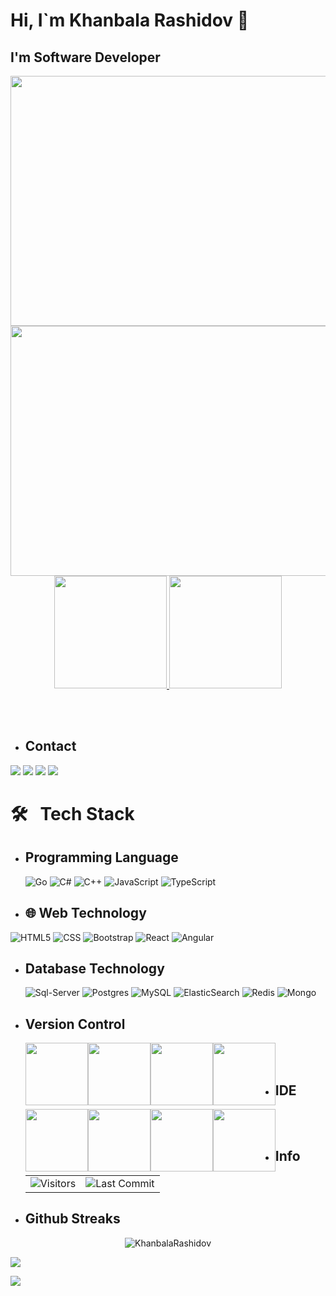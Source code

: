 # Hi, I`m Khanbala Rashidov 👋
## I'm Software Developer

<p align="center">
    <img style="float:left" src="https://gidigi.com/cdn/love.gif" width="640" height="400"/>
     <img style="float:left"  src="https://github.com/abhisheknaiidu/abhisheknaiidu/blob/master/code.gif?raw=true" width="640" height="400"/>
</p>
<p align="center">
  <a href="https://coderstats.net/github/#Dentrax">
    <img height="180em" src="https://github-readme-stats-eight-theta.vercel.app/api?username=KhanbalaRashidov&show_icons=true&theme=algolia&include_all_commits=true&count_private=true&line_height=26"/>
    <img height="180em" src="https://github-readme-stats-eight-theta.vercel.app/api/top-langs/?username=KhanbalaRashidov&layout=compact&langs_count=8&theme=algolia&line_height=26"/>
  </a>
</p> </br></br>

- ## Contact &nbsp;
 <div> 
  <a href="https://www.linkedin.com/in/rashidov-khanbala-b67453182/" target="_blank"><img src="https://img.shields.io/badge/-LinkedIn-%230077B5?style=for-the-badge&logo=linkedin&logoColor=white" target="_blank"></a> 
  <a href="https://www.instagram.com/rashidov.khanbala" target="_blank"><img src="https://img.shields.io/badge/-Instagram-%23E4405F?style=for-the-badge&logo=instagram&logoColor=white" target="_blank"></a>
  <a href = "mailto:reshidovxanbala@gmail.com"><img src="https://img.shields.io/badge/-Gmail-%23E4400F?style=for-the-badge&logo=gmail&logoColor=white" target="_blank"></a>
  <a href = "https://t.me/RashidovKhanbala"><img src="https://img.shields.io/badge/-Telegram-%230077B5?style=for-the-badge&logo=telegram&logoColor=white"    target="_blank"></a>

# 🛠 &nbsp; Tech Stack

- ##  Programming Language &nbsp;
  ![Go](https://img.icons8.com/color/2x/golang.png)
  ![C#](https://img.icons8.com/color/2x/c-sharp-logo-2.png)
  ![C++](https://img.icons8.com/color/2x/c-plus-plus-logo.png)
  ![JavaScript](https://img.icons8.com/fluency/2x/javascript.png)
  ![TypeScript](https://img.icons8.com/fluency/2x/typescript--v2.png)
-  ## 🌐 Web Technology &nbsp;
  ![HTML5](https://img.icons8.com/color/2x/html-5.png)
  ![CSS](https://img.icons8.com/fluency/2x/css3.png)
  ![Bootstrap](https://img.icons8.com/color/2x/bootstrap.png)
  ![React](https://img.icons8.com/color/2x/react-native.png)
  ![Angular](https://img.icons8.com/color/2x/angularjs.png)
- ##  Database Technology &nbsp;
  ![Sql-Server](https://img.icons8.com/color/2x/microsoft-sql-server.png)
  ![Postgres](https://img.icons8.com/color/2x/postgreesql.png)
  ![MySQL](https://img.icons8.com/color/2x/mysql-logo.png)
  ![ElasticSearch](https://img.icons8.com/color/2x/elasticsearch.png)
  ![Redis](https://img.icons8.com/color/2x/redis.png)
  ![Mongo](https://img.icons8.com/color/2x/mongodb.png)
- ##  Version Control &nbsp;
  <img style="float:left"  src="https://img.icons8.com/color/2x/git.png" width="100" height="100"/>  
  <img style="float:left"  src="https://img.icons8.com/nolan/2x/github.png" width="100" height="100"/>
  <img style="float:left"  src="https://img.icons8.com/color/2x/gitlab.png" width="100" height="100"/>
  <img style="float:left"  src="https://img.icons8.com/color/2x/bitbucket.png" width="100" height="100"/>  </br></br>
- ##  IDE  &nbsp;
  <img style="float:left"  src="https://img.icons8.com/fluency/2x/visual-studio.png" width="100" height="100"/>  
  <img style="float:left"  src="https://img.icons8.com/color/2x/visual-studio-code-2019.png" width="100" height="100"/>
  <img style="float:left"  src="https://www.alternatifle.com/wp-content/uploads/2020/01/5e27cfead28a0.png" width="100" height="100"/>
  <img style="float:left"  src="https://www.alternatifle.com/wp-content/uploads/2020/11/5fab82a49fa1b.png" width="100" height="100"/>  </br></br>
- ## Info &nbsp;
  <table>
  <tr>
     <td ><img alt="Visitors" src="https://komarev.com/ghpvc/?username=KhanbalaRashidov&style=flat&labelColor=black&logo=github&label=PROFILE+VIEWS&color=29bf12"/>      </td>
       <td  ><img alt="Last Commit" src="https://img.shields.io/github/last-commit/KhanbalaRashidov/KhanbalaRashidov?         logo=markdown&label=LAST+UPDATE&color=29bf12&style=flat">
  </td>
       </tr></table>  
  
- ## Github Streaks &nbsp;
<p align="center"><img src="https://github-readme-streak-stats.herokuapp.com/?user=KhanbalaRashidov&theme=black-ice&hide_border=true&stroke=0000&background=0D1117&ring=e05397&fire=e05397&currStreakLabel=e05397&bg_color=30,e96443,904e95&title_color=fff&text_color=fff" alt="KhanbalaRashidov" /></p>

![](./profile-green-animate.svg)


![](https://github.com/KhanbalaRashidov/KhanbalaRashidov/blob/output/github-contribution-grid-snake.svg)


<!--
**KhanbalaRashidov/KhanbalaRashidov** is a ✨ _special_ ✨ repository because its `README.md` (this file) appears on your GitHub profile.

Here are some ideas to get you started:

- 🔭 I’m currently working on ...
- 🌱 I’m currently learning ...
- 👯 I’m looking to collaborate on ...
- 🤔 I’m looking for help with ...
- 💬 Ask me about ...
- 📫 How to reach me: ...
- 😄 Pronouns: ...
- ⚡ Fun fact: ...
-->
